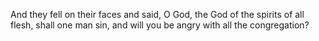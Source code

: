 And they fell on their faces and said, O God, the God of the spirits of all flesh, shall one man sin, and will you be angry with all the congregation?
